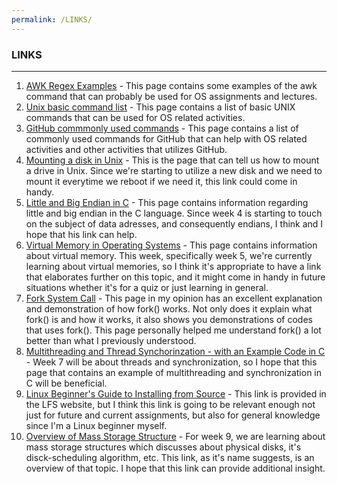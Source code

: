 ```yaml
---
permalink: /LINKS/
---
```


### LINKS
---
1. [AWK Regex Examples](https://www.tutorialspoint.com/awk/awk_regular_expressions.htm) - This page contains some examples of the awk command that can probably be used for OS assignments and lectures.
2. [Unix basic command list](http://mally.stanford.edu/~sr/computing/basic-unix.html) - This page contains a list of basic UNIX commands that can be used for OS related activities.
3. [GitHub commmonly used commands](https://github.com/joshnh/Git-Commands) - This page contains a list of commonly used commands for GitHub that can help with OS related activities and other activities that utilizes GitHub.
4. [Mounting a disk in Unix](https://osp4diss.vlsm.org/W03-03.html) - This is the page that can tell us how to mount a drive in Unix. Since we're starting to utilize a new disk and we need to mount it everytime we reboot if we need it, this link could come in handy.
5. [Little and Big Endian in C](https://www.geeksforgeeks.org/little-and-big-endian-mystery/) - This page contains information regarding little and big endian in the C language. Since week 4 is starting to touch on the subject of data adresses, and consequently endians, I think and I hope that his link can help.
6. [Virtual Memory in Operating Systems](https://www.geeksforgeeks.org/virtual-memory-in-operating-system/) - This page contains information about virtual memory. This week, specifically week 5, we're currently learning about virtual memories, so I think it's appropriate to have a link that elaborates further on this topic, and it might come in handy in future situations whether it's for a quiz or just learning in general.
7. [Fork System Call](https://www.geeksforgeeks.org/fork-system-call/) - This page in my opinion has an excellent explanation and demonstration of how fork() works. Not only does it explain what fork() is and how it works, it also shows you demonstrations of codes that uses fork(). This page personally helped me understand fork() a lot better than what I previously understood.
8. [Multithreading and Thread Synchorinzation - with an Example Code in C](https://www.linkedin.com/pulse/multithreading-thread-synchronization-example-code-c-pratik-parvati/) - Week 7 will be about threads and synchronization, so I hope that this page that contains an example of multithreading and synchronization in C will be beneficial.
9. [Linux Beginner's Guide to Installing from Source](http://moi.vonos.net/linux/beginners-installing-from-source/) - This link is provided in the LFS website, but I think this link is going to be relevant enough not just for future and current assignments, but also for general knowledge since I'm a Linux beginner myself.
10. [Overview of Mass Storage Structure](https://padakuu.com/article/175-overview-of-mass-storage-structure) - For week 9, we are learning about mass storage structures which discusses about physical disks, it's disck-scheduling algorithm, etc. This link, as it's name suggests, is an overview of that topic. I hope that this link can provide additional insight.
